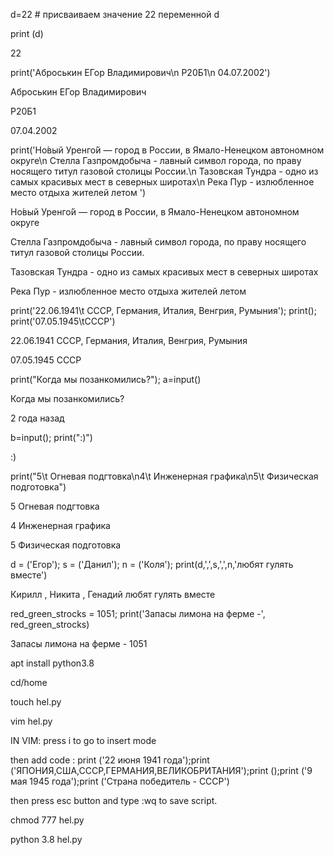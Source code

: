 d=22 # присваиваем значение 22 переменной d

print (d)

22

print('Аброськин ЕГор Владимирович\n Р20Б1\n 04.07.2002')

Аброськин ЕГор Владимирович

Р20Б1

07.04.2002

print('Но́вый Уренго́й — город в России, в Ямало-Ненецком автономном округе\n Стелла Газпромдобыча - лавный символ города, по праву носящего титул газовой столицы России.\n Тазовская Тундра - одно из самых красивых мест в северных широтах\n Река Пур - излюбленное место отдыха жителей летом ')

Но́вый Уренго́й — город в России, в Ямало-Ненецком автономном округе

Стелла Газпромдобыча - лавный символ города, по праву носящего титул газовой столицы России.

Тазовская Тундра - одно из самых красивых мест в северных широтах

Река Пур - излюбленное место отдыха жителей летом 

print('22.06.1941\t СССР, Германия, Италия, Венгрия, Румыния'); print(); print('07.05.1945\tСССР')

22.06.1941       СССР, Германия, Италия, Венгрия, Румыния



07.05.1945      СССР

print("Когда мы позанкомились?"); a=input()

Когда мы позанкомились?

2 года назад

b=input(); print(":)")

:)

print("5\t Огневая подгтовка\n4\t Инженерная графика\n5\t Физическая подготовка")

5        Огневая подгтовка

4        Инженерная графика

5        Физическая подготовка

d = ('Егор'); s = ('Данил'); n = ('Коля'); print(d,',',s,',',n,'любят гулять вместе')
 
Кирилл , Никита , Генадий любят гулять вместе

red_green_strocks = 1051; print('Запасы лимона на ферме -', red_green_strocks)
 
Запасы лимона на ферме - 1051

apt install python3.8 
 
cd/home 
 
touch hel.py 
 
vim hel.py 

IN VIM: press i to go to insert mode 
 
then add code : print ('22 июня 1941 года');print ('ЯПОНИЯ,США,СССР,ГЕРМАНИЯ,ВЕЛИКОБРИТАНИЯ');print ();print ('9 мая 1945 года');print ('Страна победитель - СССР') 
 
then press esc button and type :wq to save script. 
 
chmod 777 hel.py 
  
python 3.8 hel.py
